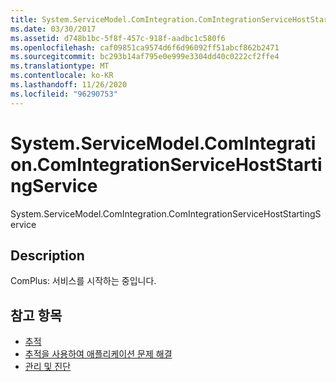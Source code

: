 ```yaml
---
title: System.ServiceModel.ComIntegration.ComIntegrationServiceHostStartingService
ms.date: 03/30/2017
ms.assetid: d748b1bc-5f8f-457c-918f-aadbc1c580f6
ms.openlocfilehash: caf09851ca9574d6f6d96092ff51abcf862b2471
ms.sourcegitcommit: bc293b14af795e0e999e3304dd40c0222cf2ffe4
ms.translationtype: MT
ms.contentlocale: ko-KR
ms.lasthandoff: 11/26/2020
ms.locfileid: "96290753"
---
```

# <a name="systemservicemodelcomintegrationcomintegrationservicehoststartingservice"></a>System.ServiceModel.ComIntegration.ComIntegrationServiceHostStartingService

System.ServiceModel.ComIntegration.ComIntegrationServiceHostStartingService  
  
## <a name="description"></a>Description  

 ComPlus: 서비스를 시작하는 중입니다.  
  
## <a name="see-also"></a>참고 항목

- [추적](index.md)
- [추적을 사용하여 애플리케이션 문제 해결](using-tracing-to-troubleshoot-your-application.md)
- [관리 및 진단](../index.md)

